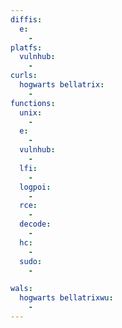 ```yaml
---
diffis:
  e:
    -
platfs:
  vulnhub:
    -
curls:
  hogwarts bellatrix:
    -
functions:
  unix:
    -
  e:
    -
  vulnhub:
    -
  lfi:
    -
  logpoi:
    -
  rce:
    -
  decode:
    -
  hc:
    -
  sudo:
    -

wals:
  hogwarts bellatrixwu:
    -
---
```

